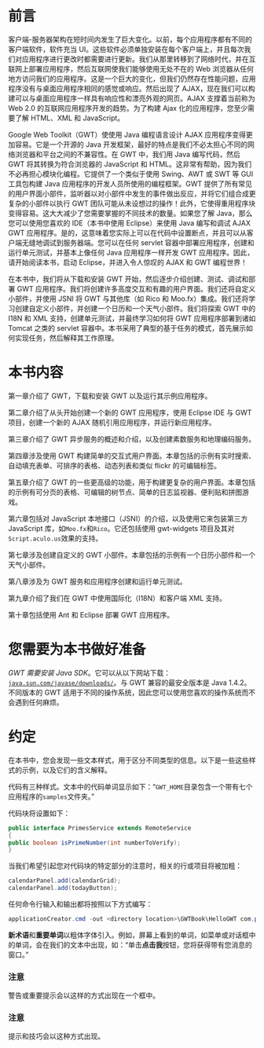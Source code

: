 # 前言

客户端-服务器架构在短时间内发生了巨大变化。以前，每个应用程序都有不同的客户端软件，软件充当 UI。这些软件必须单独安装在每个客户端上，并且每次我们对应用程序进行更改时都需要进行更新。我们从那里转移到了网络时代，并在互联网上部署应用程序，然后互联网使我们能够使用无处不在的 Web 浏览器从任何地方访问我们的应用程序。这是一个巨大的变化，但我们仍然存在性能问题，应用程序没有与桌面应用程序相同的感觉或响应。然后出现了 AJAX，现在我们可以构建可以与桌面应用程序一样具有响应性和漂亮外观的网页。AJAX 支撑着当前称为 Web 2.0 的互联网应用程序开发的趋势。为了构建 Ajax 化的应用程序，您至少需要了解 HTML、XML 和 JavaScript。

Google Web Toolkit（GWT）使使用 Java 编程语言设计 AJAX 应用程序变得更加容易。它是一个开源的 Java 开发框架，最好的特点是我们不必太担心不同的网络浏览器和平台之间的不兼容性。在 GWT 中，我们用 Java 编写代码，然后 GWT 将其转换为符合浏览器的 JavaScript 和 HTML。这非常有帮助，因为我们不必再担心模块化编程。它提供了一个类似于使用 Swing、AWT 或 SWT 等 GUI 工具包构建 Java 应用程序的开发人员所使用的编程框架。GWT 提供了所有常见的用户界面小部件，监听器以对小部件中发生的事件做出反应，并将它们组合成更复杂的小部件以执行 GWT 团队可能从未设想过的操作！此外，它使得重用程序块变得容易。这大大减少了您需要掌握的不同技术的数量。如果您了解 Java，那么您可以使用您喜欢的 IDE（本书中使用 Eclipse）来使用 Java 编写和调试 AJAX GWT 应用程序。是的，这意味着您实际上可以在代码中设置断点，并且可以从客户端无缝地调试到服务器端。您可以在任何 servlet 容器中部署应用程序，创建和运行单元测试，并基本上像任何 Java 应用程序一样开发 GWT 应用程序。因此，请开始阅读本书，启动 Eclipse，并进入令人惊叹的 AJAX 和 GWT 编程世界！

在本书中，我们将从下载和安装 GWT 开始，然后逐步介绍创建、测试、调试和部署 GWT 应用程序。我们将创建许多高度交互和有趣的用户界面。我们还将自定义小部件，并使用 JSNI 将 GWT 与其他库（如 Rico 和 Moo.fx）集成。我们还将学习创建自定义小部件，并创建一个日历和一个天气小部件。我们将探索 GWT 中的 I18N 和 XML 支持，创建单元测试，并最终学习如何将 GWT 应用程序部署到诸如 Tomcat 之类的 servlet 容器中。本书采用了典型的基于任务的模式，首先展示如何实现任务，然后解释其工作原理。

# 本书内容

第一章介绍了 GWT，下载和安装 GWT 以及运行其示例应用程序。

第二章介绍了从头开始创建一个新的 GWT 应用程序，使用 Eclipse IDE 与 GWT 项目，创建一个新的 AJAX 随机引用应用程序，并运行新应用程序。

第三章介绍了 GWT 异步服务的概述和介绍，以及创建素数服务和地理编码服务。

第四章涉及使用 GWT 构建简单的交互式用户界面。本章包括的示例有实时搜索、自动填充表单、可排序的表格、动态列表和类似 flickr 的可编辑标签。

第五章介绍了 GWT 的一些更高级的功能，用于构建更复杂的用户界面。本章包括的示例有可分页的表格、可编辑的树节点、简单的日志监视器、便利贴和拼图游戏。

第六章包括对 JavaScript 本地接口（JSNI）的介绍，以及使用它来包装第三方 JavaScript 库，如`Moo.fx`和`Rico`。它还包括使用 gwt-widgets 项目及其对`Script.aculo.us`效果的支持。

第七章涉及创建自定义的 GWT 小部件。本章包括的示例有一个日历小部件和一个天气小部件。

第八章涉及为 GWT 服务和应用程序创建和运行单元测试。

第九章介绍了我们在 GWT 中使用国际化（I18N）和客户端 XML 支持。

第十章包括使用 Ant 和 Eclipse 部署 GWT 应用程序。

# 您需要为本书做好准备

*GWT 需要安装 Java SDK*。它可以从以下网站下载：[`java.sun.com/javase/downloads/`](http://java.sun.com/javase/downloads/)。与 GWT 兼容的最安全版本是 Java 1.4.2。不同版本的 GWT 适用于不同的操作系统，因此您可以使用您喜欢的操作系统而不会遇到任何麻烦。

# 约定

在本书中，您会发现一些文本样式，用于区分不同类型的信息。以下是一些这些样式的示例，以及它们的含义解释。

代码有三种样式。文本中的代码单词显示如下：“`GWT_HOME`目录包含一个带有七个应用程序的`samples`文件夹。”

代码块将设置如下：

```java
public interface PrimesService extends RemoteService
{
public boolean isPrimeNumber(int numberToVerify);
}

```

当我们希望引起您对代码块的特定部分的注意时，相关的行或项目将被加粗：

```java
calendarPanel.add(calendarGrid);
calendarPanel.add(todayButton);

```

任何命令行输入和输出都将按照以下方式编写：

```java
applicationCreator.cmd -out <directory location>\GWTBook\HelloGWT com.packtpub.gwtbook.HelloGWT.client.HelloGWT 

```

**新术语**和**重要单词**以粗体字体引入。例如，屏幕上看到的单词，如菜单或对话框中的单词，会在我们的文本中出现，如：“单击**点击我**按钮，您将获得带有您消息的窗口。”

### 注意

警告或重要提示会以这样的方式出现在一个框中。

### 注意

提示和技巧会以这种方式出现。
